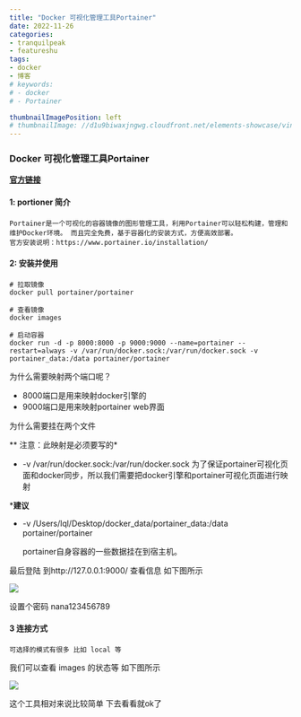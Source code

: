 ```yaml
---
title: "Docker 可视化管理工具Portainer"
date: 2022-11-26
categories:
- tranquilpeak
- featureshu
tags:
- docker
- 博客
# keywords:
# - docker
# - Portainer

thumbnailImagePosition: left
# thumbnailImage: //d1u9biwaxjngwg.cloudfront.net/elements-showcase/vintage-140.jpg
---
```


<!--more-->


### Docker 可视化管理工具Portainer

**[官方链接](https://install.portainer.io/)**

#### 1: portioner 简介

```
Portainer是一个可视化的容器镜像的图形管理工具，利用Portainer可以轻松构建，管理和维护Docker环境。 而且完全免费，基于容器化的安装方式，方便高效部署。
官方安装说明：https://www.portainer.io/installation/
```

#### 2: 安装并使用

```
# 拉取镜像
docker pull portainer/portainer

# 查看镜像
docker images

# 启动容器
docker run -d -p 8000:8000 -p 9000:9000 --name=portainer --restart=always -v /var/run/docker.sock:/var/run/docker.sock -v portainer_data:/data portainer/portainer

```

为什么需要映射两个端口呢？

- 8000端口是用来映射docker引擎的
- 9000端口是用来映射portainer web界面

为什么需要挂在两个文件

 ** 注意：此映射是必须要写的*

- -v /var/run/docker.sock:/var/run/docker.sock 为了保证portainer可视化页面和docker同步，所以我们需要把docker引擎和portainer可视化页面进行映射

 ***建议**

- -v /Users/lql/Desktop/docker_data/portainer_data:/data portainer/portainer

  portainer自身容器的一些数据挂在到宿主机。

最后登陆 到http://127.0.0.1:9000/ 查看信息 如下图所示

![](/img/portainer1.png)

设置个密码 nana123456789

#### 3 连接方式

```
可选择的模式有很多 比如 local 等
```

我们可以查看 images 的状态等  如下图所示

![](/img/portainer2.png)

这个工具相对来说比较简单 下去看看就ok了



